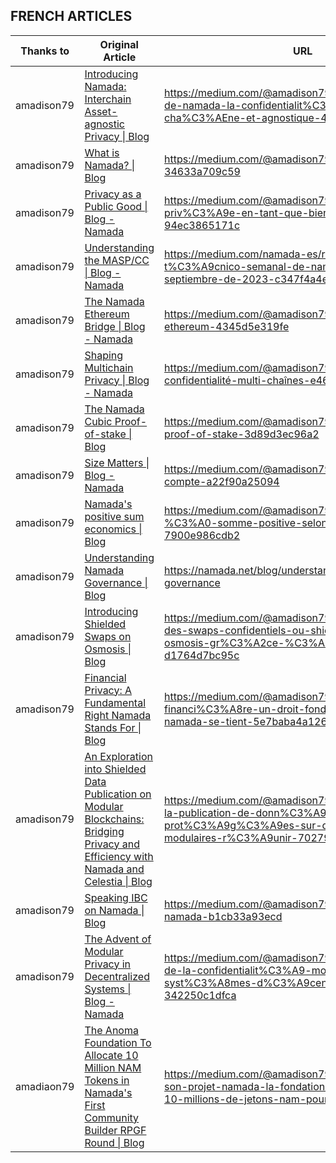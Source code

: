 ## FRENCH ARTICLES

| Thanks to  | Original Article                                                                                                                              | URL                                                                                                                               |
| ---------- | --------------------------------------------------------------------------------------------------------------------------------------------- | -------------------------------------------------------------------------------------------------------------------------         |
| amadison79 | [Introducing Namada: Interchain Asset-agnostic Privacy \| Blog](https://namada.net/blog/introducing-namada-interchain-asset-agnostic-privacy) | <https://medium.com/@amadison79/pr%C3%A9sentation-de-namada-la-confidentialit%C3%A9-inter-cha%C3%AEne-et-agnostique-42c3e229f492> |
| amadison79 | [What is Namada? \| Blog](https://namada.net/blog/what-is-namada)                                                                             | <https://medium.com/@amadison79/cest-quoi-namada-34633a709c59>                                                                    |
| amadison79 | [Privacy as a Public Good \| Blog - Namada](https://namada.net/blog/privacy-as-a-public-good)                                                 | <https://medium.com/@amadison79/la-vie-priv%C3%A9e-en-tant-que-bien-public-94ec3865171c>                                          |
| amadison79 | [Understanding the MASP/CC \| Blog - Namada](https://namada.net/blog/understanding-the-masp-and-cc-circuits)                                  | <https://medium.com/namada-es/reporte-t%C3%A9cnico-semanal-de-namada-15-de-septiembre-de-2023-c347f4a4e22b>                       |
| amadison79 | [The Namada Ethereum Bridge \| Blog - Namada](https://namada.net/blog/the-namada-ethereum-bridge)                                            | <https://medium.com/@amadison79/le-bridge-namada-ethereum-4345d5e319fe>                       |
| amadison79 | [Shaping Multichain Privacy \| Blog - Namada](https://namada.net/blog/shaping-multichain-privacy) | <https://medium.com/@amadison79/mettre-en-forme-la-confidentialité-multi-chaînes-e467a353dd0b> |
| amadison79 | [The Namada Cubic Proof-of-stake \| Blog](https://namada.net/blog/namada-cubic-proof-of-stake) | <https://medium.com/@amadison79/namada-cubic-proof-of-stake-3d89d3ec96a2> |
| amadison79 | [Size Matters \| Blog - Namada](https://namada.net/blog/size-matters) | <https://medium.com/@amadison79/la-taille-%C3%A7a-compte-a22f90a25094> |
| amadison79 | [Namada's positive sum economics \| Blog](https://namada.net/blog/namada-s-positive-sum-economics) | <https://medium.com/@amadison79/l%C3%A9conomie-%C3%A0-somme-positive-selon-namada-7900e986cdb2> |
| amadison79 | [Understanding Namada Governance \| Blog](https://namada.net/blog/understanding-namada-governance) | <https://namada.net/blog/understanding-namada-governance> |
| amadison79 | [Introducing Shielded Swaps on Osmosis \| Blog](https://namada.net/blog/shielded-swaps-on-osmosis-an-upcoming-leap-in-privacy-via-namada) | <https://medium.com/@amadison79/pr%C3%A9sentation-des-swaps-confidentiels-ou-shielded-swaps-sur-osmosis-gr%C3%A2ce-%C3%A0-namada-d1764d7bc95c> |
| amadison79 | [Financial Privacy: A Fundamental Right Namada Stands For \| Blog](https://namada.net/blog/financial-privacy-a-fundamental-right-namada-stands-for) | <https://medium.com/@amadison79/vie-priv%C3%A9e-financi%C3%A8re-un-droit-fondamental-pour-lequel-namada-se-tient-5e7baba4a126> |
| amadison79 | [An Exploration into Shielded Data Publication on Modular Blockchains: Bridging Privacy and Efficiency with Namada and Celestia \| Blog](https://namada.net/blog/namada-and-celestia-exploring-a-path-toward-shielded-data-availability) | <https://medium.com/@amadison79/une-exploration-sur-la-publication-de-donn%C3%A9es-prot%C3%A9g%C3%A9es-sur-des-blockchains-modulaires-r%C3%A9unir-7027970d664b> |
| amadison79 | [Speaking IBC on Namada \| Blog](https://namada.net/blog/understanding-ibc-on-namada) | <https://medium.com/@amadison79/parlons-dibc-sur-namada-b1cb33a93ecd> |
| amadison79 | [The Advent of Modular Privacy in Decentralized Systems \| Blog - Namada](https://namada.net/blog/modular-privacy-on-namada-an-overview) | <https://medium.com/@amadison79/lav%C3%A8nement-de-la-confidentialit%C3%A9-modulaire-dans-les-syst%C3%A8mes-d%C3%A9centralis%C3%A9s-342250c1dfca> |
| amadiaon79 | [The Anoma Foundation To Allocate 10 Million NAM Tokens in Namada's First Community Builder RPGF Round \| Blog](https://namada.net/blog/the-anoma-foundation-to-allocate-10-million-nam-tokens-in-namadas-first-community-builder-rpgf-round) | <https://medium.com/@amadison79/dans-le-cadre-de-son-projet-namada-la-fondation-anoma-va-allouer-10-millions-de-jetons-nam-pour-9ffc37c4401d> |
